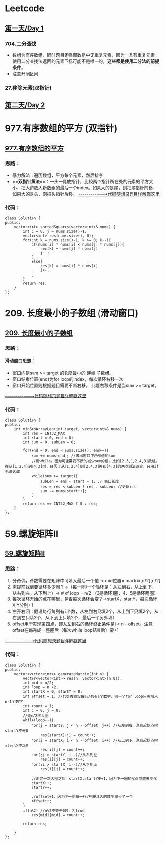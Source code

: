# Leetcode
## [第一天/Day 1](./Array/代码随想录算法训练营第一天|%20704.%20二分查找、27.%20移除元素.md)
### 704.二分查找
- 数组为有序数组，同时题目还强调数组中无重复元素，因为一旦有重复元素，使用二分查找法返回的元素下标可能不是唯一的，**这些都是使用二分法的前提条件**。   
- 注意开闭区间

### 27.移除元素(双指针)

## [第二天/Day 2](./array/%E4%BB%A3%E7%A0%81%E9%9A%8F%E6%83%B3%E5%BD%95%E7%AE%97%E6%B3%95%E8%AE%AD%E7%BB%83%E8%90%A5%E7%AC%AC%E4%BA%8C%E5%A4%A9%7C%20977.%20%E6%9C%89%E5%BA%8F%E6%95%B0%E7%BB%84%E7%9A%84%E5%B9%B3%E6%96%B9%E3%80%81209.%E9%95%BF%E5%BA%A6%E6%9C%80%E5%B0%8F%E7%9A%84%E5%AD%90%E6%95%B0%E7%BB%84%20%E3%80%8159.%E8%9E%BA%E6%97%8B%E7%9F%A9%E9%98%B5II.md)
# 977.有序数组的平方 (双指针)
## [977.有序数组的平方](https://leetcode.cn/problems/squares-of-a-sorted-array/)
### 思路：
- 暴力解法：遍历数组，平方每个元素，然后排序
- ==**双指针解法**==：一头一尾放指针，比较两个指针所在处的元素的平方大小，把大的放入新数组的最后一个index。如果大的是尾，则把尾指针前移，如果大的是头，则把头指针后移。
[------------>代码随想录题目详解戳这里](https://programmercarl.com/0977.%E6%9C%89%E5%BA%8F%E6%95%B0%E7%BB%84%E7%9A%84%E5%B9%B3%E6%96%B9.html)

### 代码：  
```
class Solution {
public:
    vector<int> sortedSquares(vector<int>& nums) {
        int i = 0, j = nums.size()-1;
        vector<int> res(nums.size(), 0);
        for(int k = nums.size()-1; k >= 0; k--){
            if(nums[i] * nums[i] < nums[j] * nums[j]){
                res[k] = nums[j] * nums[j];
                j--;
            }
            else{
                res[k] = nums[i] * nums[i];
                i++;
            }
        }
        return res;
    }
};
```

# 209. 长度最小的子数组 (滑动窗口)
## [209. 长度最小的子数组](https://leetcode.cn/problems/minimum-size-subarray-sum/)
### 思路：  
#### 滑动窗口思想：
- 窗口内是sum >= target 的长度最小的 连续 子数组。
- 窗口结束位置(end)为for loop的index，每次循环右移一次
- 窗口开始位置则根据题目需要不断右移。 此题右移条件是当sum >= target。

[------------>代码随想录题目详解戳这里](https://programmercarl.com/0209.%E9%95%BF%E5%BA%A6%E6%9C%80%E5%B0%8F%E7%9A%84%E5%AD%90%E6%95%B0%E7%BB%84.html)

### 代码：  
```
class Solution {
public:
    int minSubArrayLen(int target, vector<int>& nums) {
        int res = INT32_MAX;
        int start = 0, end = 0;
        int sum = 0, subLen = 0;

        for(end = 0; end < nums.size(); end++){
            sum += nums[end]; //求出窗口中所有值的sum
            //用while，因为可能需要不断的减少sum的值，比如[2,3,1,2,4,3]数组，在从[1,2,4]到[4,3]时，经历了从[1,2,4]到[2,4,3]再到[4,3]的两次减法运算，只用if无法达成
            while(sum >= target){ 
                subLen = end - start + 1; // 窗口长度
                res = res < subLen ? res : subLen; //更新res
                sum -= nums[start++];
            }
        }
        return res == INT32_MAX ? 0 : res;
    }
};
```

# 59.螺旋矩阵II
## [59.螺旋矩阵II](https://leetcode.cn/problems/spiral-matrix-ii/)
### 思路：  
1. 分奇偶，奇数需要在矩阵中间填入最后一个值 -> mid位置= maxtrix[n/2][n/2]
2. 需提前找到要循环多少圈？->（每一圈/一个循环是：从左到右，从上到下，从右到左，从下到上）-> # of loop = n/2 （3是循环1圈，4、5是循环两圈）
3. 每次循环开始的点在哪里，是否每次循环会变？->startX，startY，每次循环X,Y分别+1
4. 左开右闭：假设每行每列有3个数，从左到右只填2个，从上到下只填2个，从右到左只填2个，从下到上只填2个，最后一个另外填）
5. offset用于实现第四点，即从左到右的循环终止条件是j < n - offset。注意offset在每完成一整圈后（每次while loop结束后）要+1
   
[------------>代码随想录题目详解戳这里](https://programmercarl.com/0059.%E8%9E%BA%E6%97%8B%E7%9F%A9%E9%98%B5II.html)

### 代码：  
```
class Solution {
public:
    vector<vector<int>> generateMatrix(int n) {
        vector<vector<int>> res(n, vector<int>(n,0));
        int mid = n/2;
        int loop = n /2;
        int startX = 0, startY = 0;
        int offset = 1; //代表着假设每行/列有n个数字，则一个for loop只需填入n-1个数字
        int count = 1;
        int i = 0, j = 0;
        //走n/2次大圈
        while(loop--){
            for(j = startY; j < n - offset; j++) //从左到右，注意起始点时startY不是0
                res[startX][j] = count++;
            for(i = startX; i < n - offset; i++) //从上到下，注意起始点时startX不是0
                res[i][j] = count++;
            for(;j > startY; j--)//从右到左
                res[i][j] = count++;
            for(;i > startX; i--)//从下到上
                res[i][j] = count++;
            
            //走完一次大圈之后，startX,startY要+1，因为下一圈的起点位置要变化
            startX++;
            startY++;

            //offset+1，因为下一圈每一行/列要填入的数字减少了一个
            offset++;
        }
        if(n%2) //n%2不等于0时，为true
            res[mid][mid] = count++;
        
        return res;
        
    }
};
```
